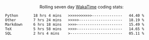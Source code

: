 <p align="center">Rolling seven day <a href="https://wakatime.com/@syrkis"/>WakaTime</a> coding stats:</p>
<!--START_SECTION:waka-->

```txt
Python       18 hrs 4 mins   >>>>>>>>>>>--------------   44.40 %
Other        7 hrs 24 mins   >>>>>--------------------   18.19 %
Markdown     6 hrs 18 mins   >>>>---------------------   15.49 %
TeX          5 hrs 58 mins   >>>>---------------------   14.65 %
SQL          2 hrs 4 mins    >------------------------   05.11 %
```

<!--END_SECTION:waka-->
